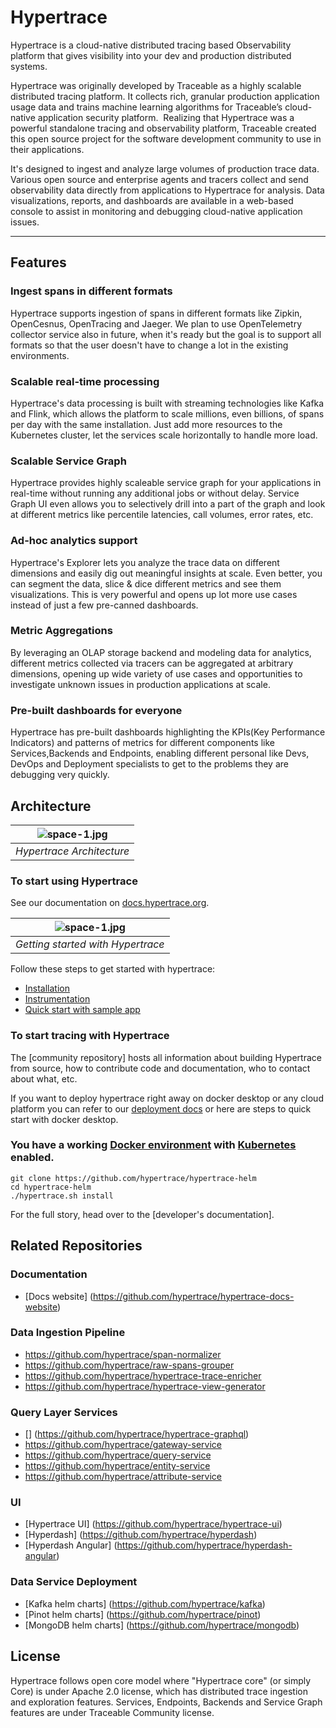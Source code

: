 # Hypertrace
Hypertrace is a cloud-native distributed tracing based Observability platform
that gives visibility into your dev and production distributed systems.

Hypertrace was originally developed by Traceable as a highly scalable
distributed tracing platform. It collects rich, granular production application
usage data and trains machine learning algorithms for Traceable’s cloud-native
application security platform. ‍ Realizing that Hypertrace was a powerful
standalone tracing and observability platform, Traceable created this open source
project for the software development community to use in their applications.

It's designed to ingest and analyze large volumes of production trace data.
Various open source and enterprise agents and tracers collect and send
observability data directly from applications to Hypertrace for analysis.
Data visualizations, reports, and dashboards are available in a web-based console
to assist in monitoring and debugging cloud-native application issues.

---

## Features

### Ingest spans in different formats
Hypertrace supports ingestion of spans in different formats like Zipkin, OpenCesnus,
OpenTracing and Jaeger. We plan to use OpenTelemetry collector service also
in future, when it's ready but the goal is to support all formats so that the
user doesn't have to change a lot in the existing environments.

### Scalable real-time processing
Hypertrace's data processing is built with streaming technologies like
Kafka and Flink, which allows the platform to scale millions, even billions,
of spans per day with the same installation. Just add more resources to the
Kubernetes cluster, let the services scale horizontally to handle more load.

### Scalable Service Graph
Hypertrace provides highly scaleable service graph for your applications in real-time
without running any additional jobs or without delay. Service Graph UI even allows
you to selectively drill into a part of the graph and look at different metrics
like percentile latencies, call volumes, error rates, etc.

### Ad-hoc analytics support
Hypertrace's Explorer lets you analyze the trace data on different dimensions and
easily dig out meaningful insights at scale. Even better, you can segment the data,
slice & dice different metrics and see them visualizations. This is very powerful
and opens up lot more use cases instead of just a few pre-canned dashboards.

### Metric Aggregations
By leveraging an OLAP storage backend and modeling data for analytics, different
metrics collected via tracers can be aggregated at arbitrary dimensions, opening
up wide variety of use cases and opportunities to investigate unknown issues in
production applications at scale.

### Pre-built dashboards for everyone
Hypertrace has pre-built dashboards highlighting the KPIs(Key Performance Indicators)
and patterns of metrics for different components like Services,Backends and Endpoints,
enabling different personal like Devs, DevOps and Deployment specialists to get to
the problems they are debugging very quickly.

## Architecture

| ![space-1.jpg](https://s3.amazonaws.com/fininity.tech/DT/architecture.png) |
|:--:|
| *Hypertrace Architecture* |

### To start using Hypertrace

See our documentation on [docs.hypertrace.org](https://docs.hypertrace.org/docs/).

| ![space-1.jpg](https://s3.amazonaws.com/fininity.tech/DT/getting-started.png) |
|:--:|
| *Getting started with Hypertrace* |

Follow these steps to get started with hypertrace:
- [Installation](https://docs.hypertrace.org/docs/getting-started/installation/)
- [Instrumentation](https://docs.hypertrace.org/docs/getting-started/Instrumentation/)
- [Quick start with sample app](https://docs.hypertrace.org/docs/getting-started/quick-start/)

### To start tracing with Hypertrace

The [community repository] hosts all information about building Hypertrace from source, how to contribute code and documentation, who to contact about what, etc.

If you want to deploy hypertrace right away on docker desktop or any cloud platform you can refer to our [deployment docs]() or here are steps to quick start with docker desktop.

### You have a working [Docker environment]() with [Kubernetes]() enabled.

```
git clone https://github.com/hypertrace/hypertrace-helm
cd hypertrace-helm
./hypertrace.sh install
```

For the full story, head over to the [developer's documentation].

## Related Repositories
### Documentation
* [Docs website] (https://github.com/hypertrace/hypertrace-docs-website)

### Data Ingestion Pipeline
* https://github.com/hypertrace/span-normalizer
* https://github.com/hypertrace/raw-spans-grouper
* https://github.com/hypertrace/hypertrace-trace-enricher
* https://github.com/hypertrace/hypertrace-view-generator

### Query Layer Services
* [] (https://github.com/hypertrace/hypertrace-graphql)
* https://github.com/hypertrace/gateway-service
* https://github.com/hypertrace/query-service
* https://github.com/hypertrace/entity-service
* https://github.com/hypertrace/attribute-service

### UI
* [Hypertrace UI] (https://github.com/hypertrace/hypertrace-ui)
* [Hyperdash] (https://github.com/hypertrace/hyperdash)
* [Hyperdash Angular] (https://github.com/hypertrace/hyperdash-angular)

### Data Service Deployment
* [Kafka helm charts] (https://github.com/hypertrace/kafka)
* [Pinot helm charts] (https://github.com/hypertrace/pinot)
* [MongoDB helm charts] (https://github.com/hypertrace/mongodb)


## License
Hypertrace follows open core model where "Hypertrace core" (or simply Core) is
under Apache 2.0 license, which has distributed trace ingestion and exploration
features. Services, Endpoints, Backends and Service Graph features are under
Traceable Community license.
